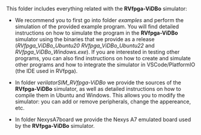 This folder includes everything related with the **RVfpga-ViDBo** simulator:

* We recommend you to first go into folder *examples* and perform the simulation of the provided example program. You will find detailed instructions on how to simulate the program in the **RVfpga-ViDBo** simulator using the binaries that we provide as a release (*RVfpga_ViDBo_Ubuntu20* *RVfpga_ViDBo_Ubuntu22* and *RVfpga_ViDBo_Windows.exe*). If you are interested in testing other programs, you can also find instructions on how to create and simulate other programs and how to integrate the simulator in VSCode/PlatformIO (the IDE used in RVfpga).

* In folder *verilatorSIM_RVfpga-ViDBo* we provide the sources of the **RVfpga-ViDBo** simulator, as well as detailed instructions on how to compile them in Ubuntu and Windows. This allows you to modify the simulator: you can add or remove peripherals, change the appereance, etc.

* In folder NexysA7board we provide the Nexys A7 emulated board used by the **RVfpga-ViDBo** simulator.
